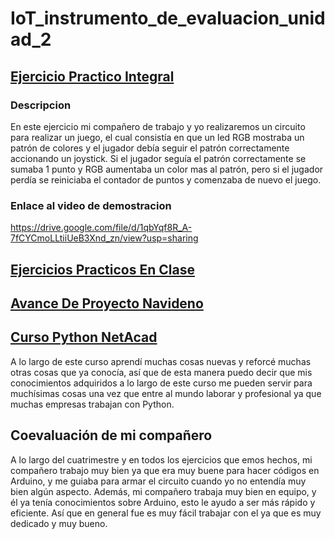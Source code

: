 # IoT_instrumento_de_evaluacion_unidad_2

## [Ejercicio Practico Integral](https://github.com/RamirezLuisManuel/IoT_instrumento_de_evaluacion_unidad_2/tree/main/Ejercicio_Practico_Integral)
### Descripcion
En este ejercicio mi compañero de trabajo y yo realizaremos un circuito para realizar un juego, el cual consistía en que un led RGB mostraba un patrón de colores y el jugador debía seguir el patrón correctamente accionando un joystick.
Si el jugador seguía el patrón correctamente se sumaba 1 punto y RGB aumentaba un color mas al patrón, pero si el jugador perdía se reiniciaba el contador de puntos y comenzaba de nuevo el juego.
### Enlace al video de demostracion
https://drive.google.com/file/d/1qbYqf8R_A-7fCYCmoLLtiiUeB3Xnd_zn/view?usp=sharing

## [Ejercicios Practicos En Clase](https://github.com/RamirezLuisManuel/IoT_instrumento_de_evaluacion_unidad_2/tree/main/Ejercicios_Practicos_En_Clase)


## [Avance De Proyecto Navideno](https://github.com/RamirezLuisManuel/IoT_instrumento_de_evaluacion_unidad_2/tree/main/Avance_De_Proyecto_Navide%C3%B1o)


## [Curso Python NetAcad](https://github.com/RamirezLuisManuel/IoT_instrumento_de_evaluacion_unidad_2/tree/main/Curso_Python_NetAcad)
A lo largo de este curso aprendí muchas cosas nuevas y reforcé muchas otras cosas que ya conocía, así que de esta manera puedo decir que mis conocimientos adquiridos a lo largo de este curso me pueden servir para muchísimas cosas una vez que entre al mundo laborar y profesional ya que muchas empresas trabajan con Python. 

 ## Coevaluación de mi compañero
A lo largo del cuatrimestre y en todos los ejercicios que emos hechos, mi compañero trabajo muy bien ya que era muy buene para hacer códigos en Arduino, y me guiaba para armar el circuito cuando yo no entendía muy bien algún aspecto.
Además, mi compañero trabaja muy bien en equipo, y él ya tenía conocimientos sobre Arduino, esto le ayudo a ser más rápido y eficiente.
Así que en general fue es muy fácil trabajar con el ya que es muy dedicado y muy bueno.
